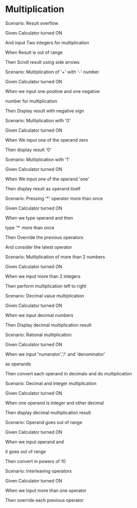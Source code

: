 # Multiplication

Scenario: Result overflow
  
  Given Calculator turned ON

  And input Two integers for multiplication

  When Result is out of range
  
  Then Scroll result using side arrows

Scenario: Multiplication of '+' with '-' number
  
  Given Calculator turned ON
  
  When we input one positive and one negative

  number for multiplication
  
  Then Display result with negative sign
  
 Scenario: Multiplication with '0'
  
  Given Calculator turned ON
  
  When  We input one of the operand zero
  
  Then display result '0'

Scenario: Multiplication with '1'
  
  Given Calculator turned ON
  
  When  We input one of the operand 'one'
  
  Then display result as operand itself
  
Scenario: Pressing '*' operator more than once
  
  Given Calculator turned ON

  When we type operand and then

  type '*' more than once

  Then Override the previous operators

  And consider the latest operator

Scenario: Multiplication of more than 2 numbers
  
  Given Calculator turned ON

  When we input more than 2 integers
  
  Then perform multiplication left to right

Scenario: Decimal value multiplication
  
  Given Calculator turned ON

  When we input decimal numbers

  Then Display decimal multiplication result

Scenario: Rational multiplication
  
  Given Calculator turned ON

  When we input 'numerator','/' and 'denominator'

  as operands
  
  Then convert each operand in decimals and do multiplication

Scenario: Decimal and integer multiplication
  
  Given Calculator turned ON

  When one operand is integer and other decimal

  Then display decimal multiplication result

Scenario: Operand goes out of range
  
  Given Calculator turned ON

  When we input operand and

  it goes out of range

  Then convert in powers of 10

Scenario: Interleaving operators

   Given Calculator turned ON

   When we input more than one operator

   Then override each previous operator
